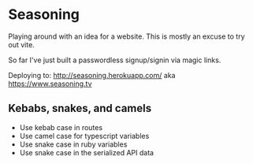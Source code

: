 # Seasoning

Playing around with an idea for a website.
This is mostly an excuse to try out vite.

So far I've just built a passwordless signup/signin via magic links.

Deploying to: <http://seasoning.herokuapp.com/> aka <https://www.seasoning.tv>

## Kebabs, snakes, and camels

- Use kebab case in routes
- Use camel case for typescript variables
- Use snake case in ruby variables
- Use snake case in the serialized API data
